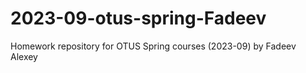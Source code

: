 # 2023-09-otus-spring-Fadeev
Homework repository for OTUS Spring courses (2023-09) by Fadeev Alexey

